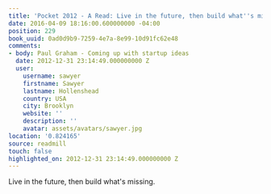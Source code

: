 ```yaml
---
title: 'Pocket 2012 - A Read: Live in the future, then build what''s missing.'
date: 2016-04-09 18:16:00.600000000 -04:00
position: 229
book_uuid: 0ad0d9b9-7259-4e7a-8e99-10d91fc62e48
comments:
- body: Paul Graham - Coming up with startup ideas
  date: 2012-12-31 23:14:49.000000000 Z
  user:
    username: sawyer
    firstname: Sawyer
    lastname: Hollenshead
    country: USA
    city: Brooklyn
    website: ''
    description: ''
    avatar: assets/avatars/sawyer.jpg
location: '0.824165'
source: readmill
touch: false
highlighted_on: 2012-12-31 23:14:49.000000000 Z
---
```


Live in the future, then build what's missing.
